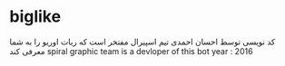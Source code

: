 # biglike
کد نویسی توسط احسان احمدی
تیم اسپیرال مفتخر است که ربات اوریو را به شما معرفی کند 
spiral graphic team is a devloper of this bot 
year : 2016
